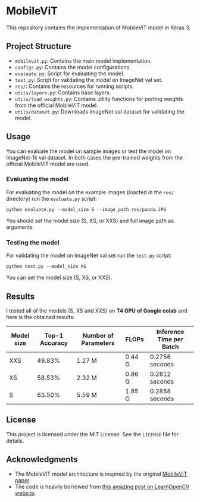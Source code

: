 # MobileViT
This repository contains the implementation of MobileViT model in Keras 3.

## Project Structure
- `mobilevit.py`: Contains the main model implementation.
- `configs.py`: Contains the model configurations.
- `evaluate.py`: Script for evaluating the model.
- `test.py`: Script for validating the model on ImageNet val set.
- `res/`: Contains the resources for running scripts.
- `utils/layers.py`: Contains base layers.
- `utils/load_weights.py`: Contains utility functions for porting weights from the official MobileViT model.
- `utils/dataset.py`: Downloads ImageNet val dataset for validating the model.

## Usage
You can evaluate the model on sample images or test the model on ImageNet-1k val dataset.
In both cases the pre-trained weights from the official MobileViT model are used.

### Evaluating the model
For evaluating the model on the example images (loacted in the `res/` directory) run the `evaluate.py` script:
```
python evaluate.py --model_size S --image_path res/panda.JPG
```
You should set the model size (S, XS, or XXS) and full image path as arguments.

### Testing the model
For validating the model on ImageNet val set run the `test.py` script:
```
python test.py --model_size XS
```
You can set the model size (S, XS, or XXS).

## Results
I tested all of the models (S, XS and XXS) on **T4 GPU of Google colab** and here is the obtained results:

| Model size | Top-1 Accuracy | Number of Parameters | FLOPs | Inference Time per Batch |
| ------------- | ------------- | ------------- | ------------- | ------------- |
| XXS | 49.83% | 1.27 M | 0.44 G | 0.2756 seconds |
| XS | 58.53% | 2.32 M | 0.86 G | 0.2812 seconds |
| S | 63.50% | 5.59 M | 1.85 G | 0.2858 seconds |

## License
This project is licensed under the MIT License. See the `LICENSE` file for details.

## Acknowledgments
- The MobileViT model architecture is inspired by the original [MobileViT paper](https://arxiv.org/abs/2110.02178).
- The code is heavily borrowed from [this amazing post on LearnOpenCV website](https://learnopencv.com/mobilevit-keras-3/).
